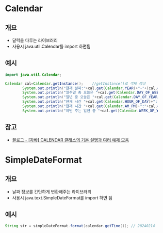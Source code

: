 # Calendar
## 개요
- 달력을 다루는 라이브러리
- 사용시 java.util.Calendar를 import 하면됨

## 예시
```java
import java.util.Calendar;

Calendar cal=Calendar.getInstance();	//getInstance()로 객체 생성
    	System.out.println("현재 날짜:"+cal.get(Calendar.YEAR)+"-"+(cal.get(Calendar.MONTH)+1)+"-"+cal.get(Calendar.DAY_OF_MONTH));
    	System.out.println("일주일 중 오늘은 "+cal.get(Calendar.DAY_OF_WEEK)+"번째 요일 (1은 일요일)");
    	System.out.println("일년 중 오늘은 "+cal.get(Calendar.DAY_OF_YEAR)+"번째 날");
    	System.out.println("현재 시간 "+cal.get(Calendar.HOUR_OF_DAY)+":"+cal.get(Calendar.MINUTE)+":"+cal.get(Calendar.SECOND)+":"+cal.get(Calendar.MILLISECOND));
    	System.out.println("현재 시간 "+cal.get(Calendar.AM_PM)+":"+cal.get(Calendar.MINUTE)+":"+cal.get(Calendar.SECOND));
    	System.out.println("이번 주는 일년 중 "+cal.get(Calendar.WEEK_OF_YEAR)+"번째 주");
```

## 참고
- [블로그 - [자바] CALENDAR 클래스의 기본 설명과 여러 예제 모음](https://reakwon.tistory.com/190)

# SimpleDateFormat
## 개요
- 날짜 정보를 간단하게 변환해주는 라이브러리
- 사용시 java.text.SimpleDateFormat를 import 하면 됨

## 예시
```java
String str = simpleDateFormat.format(calendar.getTime()); // 20240214
```




